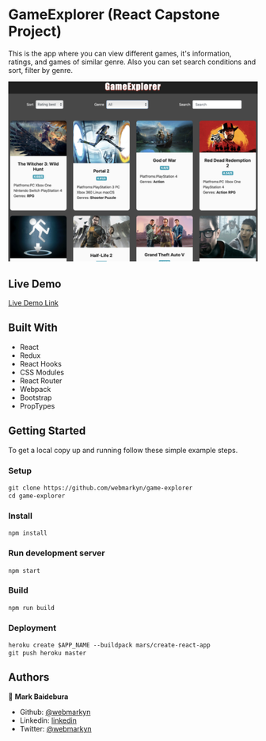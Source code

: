 # GameExplorer (React Capstone Project)

This is the app where you can view different games, it's information, ratings, and games of similar genre. Also you can set search conditions and sort, filter by genre.

![screenshot](./screenshot.png)

## Live Demo

[Live Demo Link](http://game-explorer.herokuapp.com/)

## Built With

- React
- Redux
- React Hooks
- CSS Modules
- React Router
- Webpack
- Bootstrap
- PropTypes

## Getting Started

To get a local copy up and running follow these simple example steps.

### Setup
    git clone https://github.com/webmarkyn/game-explorer
    cd game-explorer
### Install
    npm install
### Run development server
    npm start
### Build
    npm run build
### Deployment
    heroku create $APP_NAME --buildpack mars/create-react-app
    git push heroku master

## Authors

👤 **Mark Baidebura**

- Github: [@webmarkyn](https://github.com/webmarkyn)
- Linkedin: [linkedin](https://www.linkedin.com/in/mark-baidebura/)
- Twitter: [@webmarkyn](https://twitter.com/webmarkyn)

